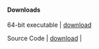 #### Downloads

64-bit executable | [download]()

Source Code | [download](https://github.com/mqhirr/Zephyr/archive/refs/heads/stable.zip) |
